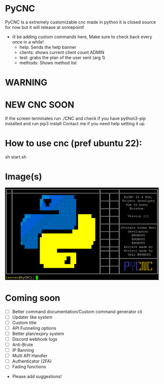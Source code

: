 # PyCNC
PyCNC Is a extremely customizable cnc made in python it is closed source for now but it will release at somepoint!
- ill be adding custom commands here, Make sure to check back every once in a while!
  - help: Sends the help banner
  - clients: shows current client count ADMIN
  - test: grabs the plan of the user sent (arg 1)
  - methods: Shows method list
# WARNING
# NEW CNC SOON
If the screen terminates run ./CNC and check if you have python3-pip installed and run pip3 install <module here>
Contact me if you need help setting it up
# How to use cnc (pref ubuntu 22):
sh start.sh
# Image(s)
![Screenshot](image.png)
# Coming soon
- [ ] Better command documentation/Custom command generator cli
- [ ] Updater like system
- [ ] Custom title
- [ ] API Funneling options
- [ ] Better plan/expiry system
- [ ] Discord webhook logs
- [ ] Anti-Brute
- [ ] IP Banning
- [ ] Multi API Handler
- [ ] Authenticator (2FA)
- [ ] Fading functions
- Please add suggestions!
